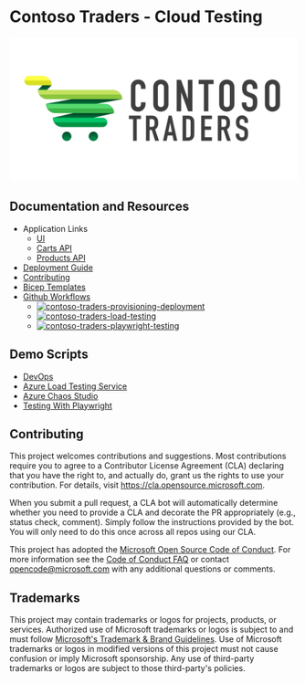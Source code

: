 # Contoso Traders - Cloud Testing

![Logo](https://github.com/microsoft/ContosoTraders/blob/main/docs/images/logo-1280x640.png)

## Documentation and Resources

* Application Links
  * [UI](https://cloudtesting.contosotraders.com/)
  * [Carts API](https://contoso-traders-cartsctprod.politebay-207fb230.eastus.azurecontainerapps.io/swagger)
  * [Products API](https://contoso-traders-productsctprod.eastus.cloudapp.azure.com/swagger/)
* [Deployment Guide](./demo-scripts/app-deployment-guide.md)
* [Contributing](./CONTRIBUTING.md)
* [Bicep Templates](./iac/)
* [Github Workflows](./.github/workflows/)
  * [![contoso-traders-provisioning-deployment](https://github.com/microsoft/ContosoTraders-CloudTesting/actions/workflows/contoso-traders-provisioning-deployment.yml/badge.svg)](https://github.com/microsoft/ContosoTraders-CloudTesting/actions/workflows/contoso-traders-provisioning-deployment.yml)
  * [![contoso-traders-load-testing](https://github.com/microsoft/ContosoTraders-CloudTesting/actions/workflows/contoso-traders-load-testing.yml/badge.svg)](https://github.com/microsoft/ContosoTraders-CloudTesting/actions/workflows/contoso-traders-load-testing.yml)
  * [![contoso-traders-playwright-testing](https://github.com/microsoft/ContosoTraders-CloudTesting/actions/workflows/contoso-traders-playwright-testing.yml/badge.svg)](https://github.com/microsoft/ContosoTraders-CloudTesting/actions/workflows/contoso-traders-playwright-testing.yml)

## Demo Scripts

* [DevOps](./demo-scripts/devops/walkthrough.md)
* [Azure Load Testing Service](./demo-scripts/azure-load-testing-service/walkthrough.md)
* [Azure Chaos Studio](./demo-scripts/azure-chaos-studio/walkthrough.md)
* [Testing With Playwright](./demo-scripts/testing-with-playwright/walkthrough.md)

## Contributing

This project welcomes contributions and suggestions.  Most contributions require you to agree to a
Contributor License Agreement (CLA) declaring that you have the right to, and actually do, grant us
the rights to use your contribution. For details, visit https://cla.opensource.microsoft.com.

When you submit a pull request, a CLA bot will automatically determine whether you need to provide
a CLA and decorate the PR appropriately (e.g., status check, comment). Simply follow the instructions
provided by the bot. You will only need to do this once across all repos using our CLA.

This project has adopted the [Microsoft Open Source Code of Conduct](https://opensource.microsoft.com/codeofconduct/).
For more information see the [Code of Conduct FAQ](https://opensource.microsoft.com/codeofconduct/faq/) or
contact [opencode@microsoft.com](mailto:opencode@microsoft.com) with any additional questions or comments.

## Trademarks

This project may contain trademarks or logos for projects, products, or services. Authorized use of Microsoft
trademarks or logos is subject to and must follow [Microsoft's Trademark & Brand Guidelines](https://www.microsoft.com/en-us/legal/intellectualproperty/trademarks/usage/general).
Use of Microsoft trademarks or logos in modified versions of this project must not cause confusion or imply Microsoft sponsorship.
Any use of third-party trademarks or logos are subject to those third-party's policies.
